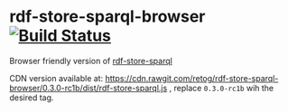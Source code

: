 # rdf-store-sparql-browser [![Build Status](https://travis-ci.org/retog/rdf-store-sparql-browser.svg?branch=0.3.0-rc1)](https://travis-ci.org/retog/rdf-store-sparql-browser)
Browser friendly version of [rdf-store-sparql](https://github.com/rdf-ext/rdf-store-sparql)

CDN version available at: https://cdn.rawgit.com/retog/rdf-store-sparql-browser/0.3.0-rc1b/dist/rdf-store-sparql.js , replace `0.3.0-rc1b` wih the desired tag.
